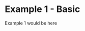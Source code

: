 # Example 1 - Basic
Example 1 would be here
<!-- 
<ClientOnly>
  <SlidingPuzzle />
</ClientOnly> -->
